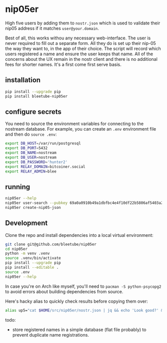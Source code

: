 # nip05er

High five users by adding them to `nostr.json` which is used to validate their nip05 address if it matches `user@your.domain`.

Best of all, this works withou any necessary web-interface. The user is never required to fill out a separate form. All they do is set up their nip-05 the way they want to, in the app of their choice. The script will record which users registered a name and ensure the user keeps that name. All of the concerns about the UX remain in the nostr client and there is no additional fees for shorter names. It's a first come first serve basis.

## installation

```bash
pip install --upgrade pip
pip install bleetube-nip05er
```

## configure secrets

You need to source the environment variables for connecting to the nostream database. For example, you can create an `.env` environment file and then do `source .env`:

```bash
export DB_HOST=/var/run/postgresql
export DB_PORT=5432
export DB_NAME=nostream
export DB_USER=nostream
export DB_PASSWORD='hunter2'
export RELAY_DOMAIN=bitcoiner.social
export RELAY_ADMIN=blee
```

## running

```bash
nip05er --help
nip05er user-search --pubkey 69a0a0910b49a1dbfbc4e4f10df22b5806af5403a228267638f2e908c968228d
nip05er create-nip05-json
```

## Development

Clone the repo and install dependencies into a local virtual environment:

```bash
git clone git@github.com/bleetube/nip05er
cd nip05er
python -m venv .venv
source .venv/bin/activate
pip install --upgrade pip
pip install --editable .
source .env
nip05er --help
```

In case you're on Arch like myself, you'll need to `pacman -S python-psycopg2` to avoid errors about building dependencies from source.

Here's hacky alias to quickly check results before copying them over:

```bash
alias up5="cat $HOME/src/nip05er/nostr.json | jq && echo 'Look good?' && read && cp -v src/nip05er/nostr.json /var/www/static/nostr.json"
```

todo:

- store registered names in a simple database (flat file probably) to prevent duplicate name registrations.
